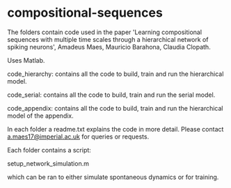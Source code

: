# compositional-sequences

The folders contain code used in the paper 'Learning compositional sequences with multiple time scales through a hierarchical network of spiking neurons', Amadeus Maes, Mauricio Barahona, Claudia Clopath.

Uses Matlab.

code_hierarchy: contains all the code to build, train and run the hierarchical model.

code_serial: contains all the code to build, train and run the serial model.

code_appendix: contains all the code to build, train and run the hierarchical model of the appendix.

In each folder a readme.txt explains the code in more detail. Please contact a.maes17@imperial.ac.uk for queries or requests.

Each folder contains a script:

setup_network_simulation.m 

which can be ran to either simulate spontaneous dynamics or for training.
